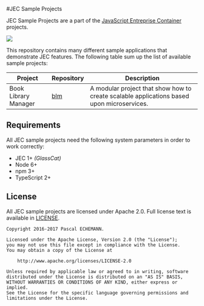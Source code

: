 #JEC Sample Projects

JEC Sample Projects are a part of the [JavaScript Entreprise Container][jec-url] projects.

[![][jec-logo]][jec-url]

This repository contains many different sample applications that demonstrate JEC features.
The following table sum up the list of available sample projects:

| Project | Repository | Description |
| ------- | ---------- | ----------- |
| Book Library Manager | [blm](https://github.com/pechemann/jec-app-samples/tree/master/blm) | A modular project that show how to create scalable applications based upon microservices. |


## Requirements

All JEC sample projects need the following system parameters in order to work correctly:

- JEC 1+ _(GlassCat)_
- Node 6+
- npm 3+
- TypeScript 2+

## License

All JEC sample projects are licensed under Apache 2.0. Full license text is available in [LICENSE](LICENSE).

```
Copyright 2016-2017 Pascal ECHEMANN.

Licensed under the Apache License, Version 2.0 (the "License");
you may not use this file except in compliance with the License.
You may obtain a copy of the License at

    http://www.apache.org/licenses/LICENSE-2.0

Unless required by applicable law or agreed to in writing, software
distributed under the License is distributed on an "AS IS" BASIS,
WITHOUT WARRANTIES OR CONDITIONS OF ANY KIND, either express or implied.
See the License for the specific language governing permissions and
limitations under the License.
```

[jec-url]: https://github.com/pechemann/JEC
[jec-logo]: https://raw.githubusercontent.com/pechemann/JEC/master/assets/jec-logos/jec-logo.png